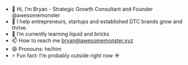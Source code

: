 - 👋 Hi, I’m Bryan - Strategic Growth Consultant and Founder @awesomemonster
- 👀 I help entrepreneurs, startups and established DTC brands grow and thrive.
- 🌱 I’m currently learning liquid and bricks
- 📫 How to reach me bryan@awesomemonster.xyz
- 😄 Pronouns: he/him
- ⚡ Fun fact: I'm probably outside right now ☀

<!---
awesomemonster/awesomemonster is a ✨ special ✨ repository because its `README.md` (this file) appears on your GitHub profile.
You can click the Preview link to take a look at your changes.
--->
